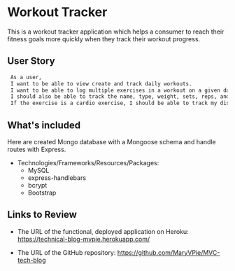 # Workout Tracker

This is a workout tracker application which helps a consumer to reach their fitness goals more quickly when they track their workout progress.

## User Story

```md
 As a user, 
 I want to be able to view create and track daily workouts. 
 I want to be able to log multiple exercises in a workout on a given day. 
 I should also be able to track the name, type, weight, sets, reps, and duration of exercise. 
 If the exercise is a cardio exercise, I should be able to track my distance traveled.
```
## What's included

Here are created Mongo database with a Mongoose schema and handle routes with Express.

- Technologies/Frameworks/Resources/Packages:
  - MySQL
  - express-handlebars
  - bcrypt 
  - Bootstrap
## Links to Review

* The URL of the functional, deployed application on Heroku: https://technical-blog-mvpie.herokuapp.com/

* The URL of the GitHub repository: https://github.com/MaryVPie/MVC-tech-blog
